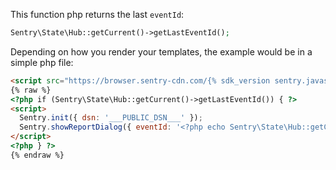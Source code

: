 This function php returns the last `eventId`:

```php
Sentry\State\Hub::getCurrent()->getLastEventId();
```

Depending on how you render your templates, the example would be in a simple php file:


```html
<script src="https://browser.sentry-cdn.com/{% sdk_version sentry.javascript.browser %}/bundle.min.js" integrity="{% sdk_cdn_checksum sentry.javascript.browser latest bundle.min.js %}" crossorigin="anonymous"></script>
{% raw %}
<?php if (Sentry\State\Hub::getCurrent()->getLastEventId()) { ?>
<script>
  Sentry.init({ dsn: '___PUBLIC_DSN___' });
  Sentry.showReportDialog({ eventId: '<?php echo Sentry\State\Hub::getCurrent()->getLastEventId(); ?>' })
</script>
<?php } ?>
{% endraw %}
```
